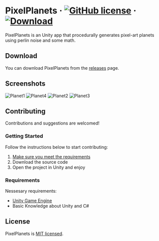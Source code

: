 # PixelPlanets &middot; [![GitHub license](https://img.shields.io/badge/license-MIT-blue.svg)](https://github.com/LendritIbrahimi/PixelPlanets/blob/main/LICENSE) &middot; [![Download](https://img.shields.io/badge/DOWNLOAD-darkgreen)](https://github.com/LendritIbrahimi/PixelPlanets/releases)

PixelPlanets is an Unity app that procedurally generates pixel-art planets using perlin noise and some math.


## Download

You can download PixelPlanets from the [releases](https://github.com/LendritIbrahimi/PixelPlanets/releases) page.


## Screenshots

![Planet1](https://drive.google.com/uc?export=view&id=1lAOW_qH2aGMRmgyuZUwbBeaQw2soj79P)
![Planet4](https://drive.google.com/uc?export=view&id=1cKV0GxTR4LdRakmW6cBJr1kqtj4PYRd5)
![Planet2](https://drive.google.com/uc?export=view&id=1YvIOYhgwXr-3ZB_FE_VgNc4X6AtuglW1)
![Planet3](https://drive.google.com/uc?export=view&id=1-4HEg_YmpH8WgQwgaXmVQPyhenbXmyur)


## Contributing

Contributions and suggestions are welcomed!

### Getting Started

Follow the instructions below to start contributing:

1. [Make sure you meet the requirements](#requirements)
2. Download the source code
3. Open the project in Unity and enjoy

### Requirements

Nessesary requirements:

- [Unity Game Engine](https://unity3d.com)
- Basic Knowledge about Unity and C#


## License 

PixelPlanets is [MIT licensed](./LICENSE).
